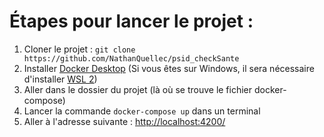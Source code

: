# Étapes pour lancer le projet :

1. Cloner le projet : ```git clone https://github.com/NathanQuellec/psid_checkSante```
2. Installer [Docker Desktop](https://www.docker.com/products/docker-desktop) (Si vous êtes sur Windows, il sera nécessaire d'installer [WSL 2](https://docs.microsoft.com/fr-fr/windows/wsl/install))
3. Aller dans le dossier du projet (là où se trouve le fichier docker-compose)
4. Lancer la commande ```docker-compose up``` dans un terminal
5. Aller à l'adresse suivante : [http://localhost:4200/](http://localhost:4200/)

